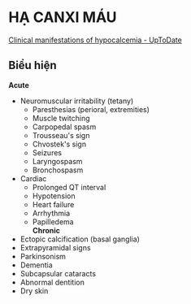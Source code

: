 # HẠ CANXI MÁU  
[Clinical manifestations of hypocalcemia - UpToDate](https://www.uptodate.com/contents/clinical-manifestations-of-hypocalcemia)  
  
## Biểu hiện  
**Acute**  
- Neuromuscular irritability (tetany)  
	- Paresthesias (perioral, extremities)  
	- Muscle twitching  
	- Carpopedal spasm  
	- Trousseau's sign  
	- Chvostek's sign  
	- Seizures  
	- Laryngospasm  
	- Bronchospasm  
- Cardiac  
	- Prolonged QT interval  
	- Hypotension  
	- Heart failure  
	- Arrhythmia  
	- Papilledema  
**Chronic**  
- Ectopic calcification (basal ganglia)  
- Extrapyramidal signs  
- Parkinsonism  
- Dementia  
- Subcapsular cataracts  
- Abnormal dentition  
- Dry skin  
  
